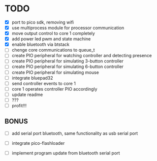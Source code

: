 # TODO 

+ [X] port to pico sdk, removing wifi
+ [X] use multiprocess module for processor communication
+ [X] move output control to core 1 completely
+ [X] add power led pwm and state machine
+ [X] enable bluetooth via btstack
+ [ ] chenge core communications to queue_t
+ [ ] create PIO peripheral for watching controller and detecting presence
+ [ ] create PIO peripheral for simulating 3-button controller
+ [ ] create PIO peripheral for simulating 6-button controller
+ [ ] create PIO peripheral for simulating mouse
+ [ ] integrate bluepad32
+ [ ] send controller events to core 1
+ [ ] core 1 operates controller PIO accordingly
+ [ ] update readme
+ [ ] ???
+ [ ] profit!!!

## BONUS

+ [ ] add serial port bluetooth, same functionality as usb serial port
+ [ ] integrate pico-flashloader
+ [ ] implement program update from bluetooth serial port

